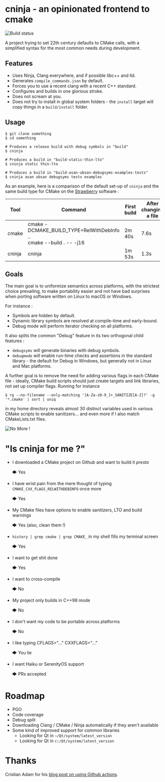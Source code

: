 # cninja - an opinionated frontend to cmake
![Build status](https://github.com/jcelerier/cninja/workflows/Build/badge.svg)

A project trying to set 22th century defaults to CMake calls, with a simplified syntax for the most common needs during development.

## Features

- Uses Ninja, Clang everywhere, and if possible libc++ and lld.
- Generates `compile_commands.json` by default.
- Forces you to use a recent clang with a recent C++ standard.
- Configures and builds in one glorious stroke.
- Does not scream at you.
- Does not try to install in global system folders - the `install` target will copy things in a `build/install` folder.

## Usage

    $ git clone something
    $ cd something

    # Produces a release build with debug symbols in "build"
    $ cninja

    # Produces a build in "build-static-thin-lto"
    $ cninja static thin-lto

    # Produces a build in "build-asan-ubsan-debugsyms-examples-tests"
    $ cninja asan ubsan debugsyms tests examples

As an example, here is a comparison of the default set-up of `cninja` and the same build type for CMake on the [Strawberry](https://github.com/strawberrymusicplayer/strawberry) software : 

| Tool   | Command                                                                 | First build | After changing a file |
|--------|-------------------------------------------------------------------------|-------------|-----------------------|
| cmake  | cmake -DCMAKE_BUILD_TYPE=RelWithDebInfo ..<br>cmake --build . -- -j16   | 2m 40s      | 7.6s                  |
| cninja | cninja                                                                  |  1m 53s     | 1.3s                  |

## Goals

The main goal is to uniformize semantics across platforms, with the strictest choice prevailing, to make portability easier and not have bad surprises when porting software written on Linux to macOS or Windows.

For instance :
 * Symbols are hidden by default.
 * Dynamic library symbols are resolved at compile-time and early-bound.
 * Debug mode will perform iterator checking on all platforms.

It also splits the common "Debug" feature in its two orthogonal child features :
 * `debugsyms` will generate binaries with debug symbols.
 * `debugmode` will enable run-time checks and assertions in the standard library - the default for Debug in Windows, but generally not in Linux and Mac platforms.

A further goal is to remove the need for adding various flags in each CMake file - ideally, CMake build scripts should just create targets and link libraries, not set up compiler flags. 
Running for instance 

    $ rg --no-filename --only-matching '[A-Za-z0-9_]+_SANITIZE[A-Z]?' -g '*.cmake' | sort | uniq

in my home directory reveals almost 30 distinct variables used in various CMake scripts to enable sanitizers... and even more if I also match CMakeLists.txt files. 

![No More !](https://66.media.tumblr.com/1e058c57c5907d24aa2a8508fe533fdc/tumblr_mx3vrl8ge41qjoke8o2_250.gif)

# "Is cninja for me ?"

- I downloaded a CMake project on Github and want to build it *presto*

  🡆 Yes

- I have wrist pain from the mere thought of typing `CMAKE_CXX_FLAGS_RELWITHDEBINFO` once more

  🡆 Yes

- My CMake files have options to enable sanitizers, LTO and build warnings

  🡆 Yes (also, clean them !)

- `history | grep cmake | grep CMAKE_` in my shell fills my terminal screen

  🡆 Yes

- I want to get shit done

  🡆 Yes

- I want to cross-compile

  🡆 No

- My project only builds in C++98 mode

  🡆 No

- I don't want my code to be portable across platforms

  🡆 No

- I like typing CFLAGS="..." CXXFLAGS="..."

  🡆 You lie

- I want Haiku or SerenityOS support

  🡆 PRs accepted

# Roadmap

- PGO
- Code coverage
- Debug split
- Downloading Clang / CMake / Ninja automatically if they aren't available
- Some kind of improved support for common libraries
    - Looking for Qt in `~/Qt/system/latest_version`
    - Looking for Qt in `c:/Qt/system/latest_version`

# Thanks

Cristian Adam for his [blog post on using Github actions](https://cristianadam.eu/20191222/using-github-actions-with-c-plus-plus-and-cmake/).
